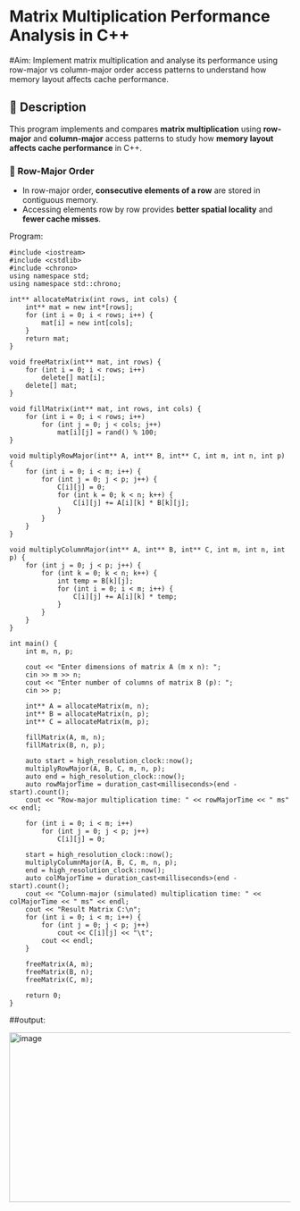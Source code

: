 # Matrix Multiplication Performance Analysis in C++

#Aim:
Implement matrix multiplication and analyse its performance using row-major vs column-major order access patterns to understand how memory layout affects cache performance.

## 📘 Description
This program implements and compares **matrix multiplication** using **row-major** and **column-major** access patterns to study how **memory layout affects cache performance** in C++.

### 🔹 Row-Major Order
- In row-major order, **consecutive elements of a row** are stored in contiguous memory.  
- Accessing elements row by row provides **better spatial locality** and **fewer cache misses**.






Program:
```
#include <iostream>
#include <cstdlib>
#include <chrono>
using namespace std;
using namespace std::chrono;

int** allocateMatrix(int rows, int cols) {
    int** mat = new int*[rows];
    for (int i = 0; i < rows; i++) {
        mat[i] = new int[cols];
    }
    return mat;
}

void freeMatrix(int** mat, int rows) {
    for (int i = 0; i < rows; i++)
        delete[] mat[i];
    delete[] mat;
}

void fillMatrix(int** mat, int rows, int cols) {
    for (int i = 0; i < rows; i++)
        for (int j = 0; j < cols; j++)
            mat[i][j] = rand() % 100;
}

void multiplyRowMajor(int** A, int** B, int** C, int m, int n, int p) {
    for (int i = 0; i < m; i++) {
        for (int j = 0; j < p; j++) {
            C[i][j] = 0;
            for (int k = 0; k < n; k++) {
                C[i][j] += A[i][k] * B[k][j];
            }
        }
    }
}

void multiplyColumnMajor(int** A, int** B, int** C, int m, int n, int p) {
    for (int j = 0; j < p; j++) {
        for (int k = 0; k < n; k++) {
            int temp = B[k][j];
            for (int i = 0; i < m; i++) {
                C[i][j] += A[i][k] * temp;
            }
        }
    }
}

int main() {
    int m, n, p;

    cout << "Enter dimensions of matrix A (m x n): ";
    cin >> m >> n;
    cout << "Enter number of columns of matrix B (p): ";
    cin >> p;

    int** A = allocateMatrix(m, n);
    int** B = allocateMatrix(n, p);
    int** C = allocateMatrix(m, p);

    fillMatrix(A, m, n);
    fillMatrix(B, n, p);

    auto start = high_resolution_clock::now();
    multiplyRowMajor(A, B, C, m, n, p);
    auto end = high_resolution_clock::now();
    auto rowMajorTime = duration_cast<milliseconds>(end - start).count();
    cout << "Row-major multiplication time: " << rowMajorTime << " ms" << endl;

    for (int i = 0; i < m; i++)
        for (int j = 0; j < p; j++)
            C[i][j] = 0;

    start = high_resolution_clock::now();
    multiplyColumnMajor(A, B, C, m, n, p);
    end = high_resolution_clock::now();
    auto colMajorTime = duration_cast<milliseconds>(end - start).count();
    cout << "Column-major (simulated) multiplication time: " << colMajorTime << " ms" << endl;
    cout << "Result Matrix C:\n";
    for (int i = 0; i < m; i++) {
        for (int j = 0; j < p; j++)
            cout << C[i][j] << "\t";
        cout << endl;
    }

    freeMatrix(A, m);
    freeMatrix(B, n);
    freeMatrix(C, m);

    return 0;
}
```

##output:


<img width="680" height="304" alt="image" src="https://github.com/user-attachments/assets/d84e5071-cce6-4c6a-b4e8-54e5b5056c24" />

